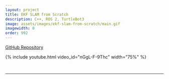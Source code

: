 ```yaml
---
layout: project
title: EKF SLAM from Scratch
description: C++, ROS 2, TurtleBot3
image: assets/images/ekf-slam-from-scratch/main.gif
imagewidth: 0
order: 992
---
```


[GitHub Repository](https://github.com/ngmor/turtlebot3-ekf-slam)

{% include youtube.html video_id="nGgL-F-9Thc" width="75%" %}

<br>

****
